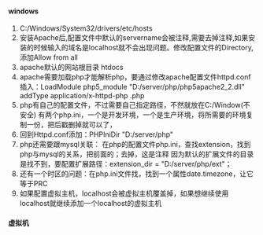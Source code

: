 #### windows
1. C:/Windows/System32/drivers/etc/hosts
2. 安装Apache后,配置文件中默认的servername会被注释,需要去掉注释,如果安装的时候输入的域名是localhost就不会出现问题。修改配置文件的Directory,添加Allow from all
3. apache默认的网站根目录 htdocs
4. apache需要加载php才能解析php，要通过修改apache配置文件httpd.conf
插入：LoadModule php5_module "D:/server/php/php5apache2_2.dll"
addType application/x-httpd-php .php
5. php有自己的配置文件，不过需要自己指定路径，不然就放在C:/Window(不安全)
有两个php.ini，一个是开发环境，一个是生产环境，将所需要的环境复制一份，把后戳删掉就可以了，
6. 回到Httpd.conf添加：PHPIniDir "D:/server/php"
7. php还需要跟mysql关联：
在php的配置文件php.ini，查找extension，找到php与mysql的关系，把前面的；去掉，这是注释
因为默认的扩展文件的目录是找不到，要配置扩展路径：extension_dir = "D:/server/php/ext"；
8. 还有一个时区的问题：在php.ini文件找，找到一个属性date.timezone，让它等于PRC
9. 如果配置虚拟主机，localhost会被虚拟主机覆盖掉，如果想继续使用localhost就继续添加一个localhost的虚拟主机

#### 虚拟机

